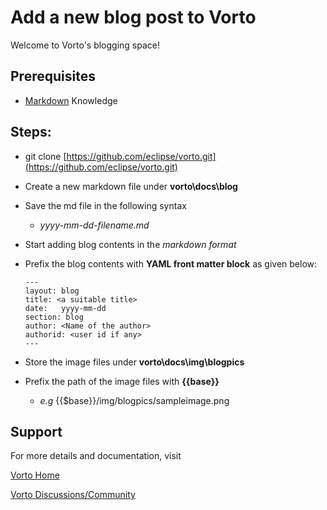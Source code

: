 Add a new blog post to Vorto
==================================

Welcome to Vorto's blogging space!

Prerequisites
-------------

 - [Markdown] Knowledge 

 
Steps:
------
  * git clone [https://github.com/eclipse/vorto.git](https://github.com/eclipse/vorto.git)
  * Create a new markdown file under **vorto\docs\blog**
  * Save the md file in the following syntax
	  * _yyyy-mm-dd-filename.md_
  * Start adding blog contents in the _markdown format_
  * Prefix the blog contents with **YAML front matter block** as given below:
  
  		---
		layout: blog
		title: <a suitable title>
		date:   yyyy-mm-dd
		section: blog
		author: <Name of the author>
		authorid: <user id if any>
		---
  * Store the image files under **vorto\docs\img\blogpics**
  * Prefix the path of the image files with **{{base}}**
	 - _e.g_  {{$base}}/img/blogpics/sampleimage.png


Support
-------
For more details and documentation, 
visit 

[Vorto Home](http://www.eclipse.org/vorto)

[Vorto Discussions/Community](http://www.eclipse.org/vorto/community.html) 


[Markdown]:  https://guides.github.com/features/mastering-markdown/
